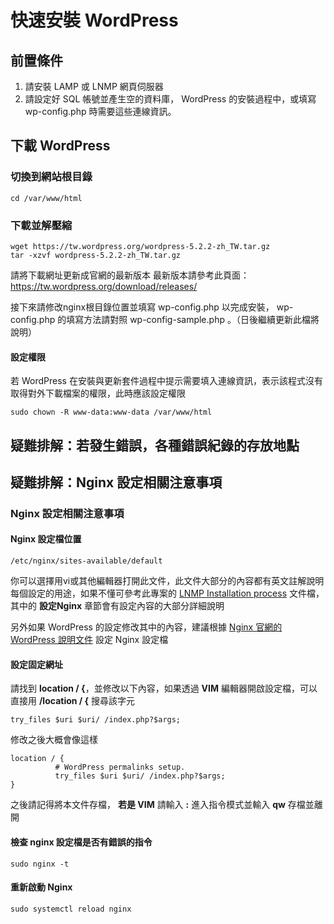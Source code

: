 #  快速安裝 WordPress

## 前置條件
 1. 請安裝 LAMP 或 LNMP 網頁伺服器
 2. 請設定好 SQL 帳號並產生空的資料庫， WordPress 的安裝過程中，或填寫  wp-config.php 時需要這些連線資訊。


## 下載 WordPress  

###  切換到網站根目錄
    cd /var/www/html

### 下載並解壓縮

    wget https://tw.wordpress.org/wordpress-5.2.2-zh_TW.tar.gz  
    tar -xzvf wordpress-5.2.2-zh_TW.tar.gz  

請將下載網址更新成官網的最新版本
最新版本請參考此頁面：https://tw.wordpress.org/download/releases/  

接下來請修改nginx根目錄位置並填寫 wp-config.php 以完成安裝， wp-config.php 的填寫方法請對照 wp-config-sample.php 。（日後繼續更新此檔將說明）


#### 設定權限

若 WordPress 在安裝與更新套件過程中提示需要填入連線資訊，表示該程式沒有取得對外下載檔案的權限，此時應該設定權限

    sudo chown -R www-data:www-data /var/www/html

## 疑難排解：若發生錯誤，各種錯誤紀錄的存放地點
## 疑難排解：Nginx  設定相關注意事項



### Nginx  設定相關注意事項
#### Nginx 設定檔位置    

    /etc/nginx/sites-available/default

你可以選擇用vi或其他編輯器打開此文件，此文件大部分的內容都有英文註解說明每個設定的用途，如果不懂可參考此專案的 [LNMP Installation process](https://github.com/toppy368/ubuntu-vps-doc/blob/master/LNMP%20Installation%20process.md) 文件檔，其中的 **設定Nginx** 章節會有設定內容的大部分詳細說明

另外如果 WordPress 的設定修改其中的內容，建議根據 [Nginx 官網的 WordPress 說明文件](https://www.nginx.com/resources/wiki/start/topics/recipes/wordpress/ )  設定 Nginx 設定檔

#### 設定固定網址  
請找到 **location / {**，並修改以下內容，如果透過 **VIM** 編輯器開啟設定檔，可以直接用 **/location / {** 搜尋該字元   

    try_files $uri $uri/ /index.php?$args;

 修改之後大概會像這樣  

    location / {
              # WordPress permalinks setup.
              try_files $uri $uri/ /index.php?$args;
    }

之後請記得將本文件存檔， **若是 VIM** 請輸入 **:** 進入指令模式並輸入 **qw** 存檔並離開

#### 檢查 nginx 設定檔是否有錯誤的指令  

    sudo nginx -t

#### 重新啟動 Nginx  

    sudo systemctl reload nginx
